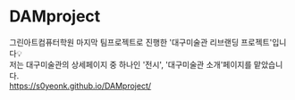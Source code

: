 # DAMproject

그린아트컴퓨터학원 마지막 팀프로젝트로 진행한 '대구미술관 리브랜딩 프로젝트'입니다💡<br>
저는 대구미술관의 상세페이지 중 하나인 '전시', '대구미술관 소개'페이지를 맡았습니다.<br>
https://s0yeonk.github.io/DAMproject/
